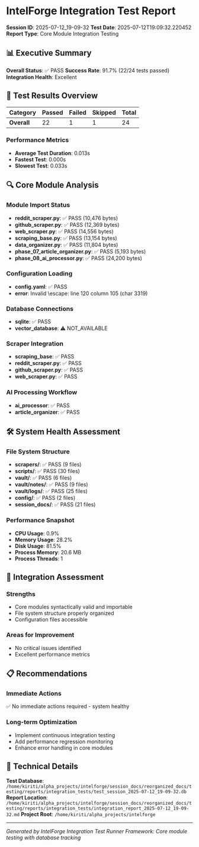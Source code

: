 # IntelForge Integration Test Report

**Session ID**: 2025-07-12_19-09-32
**Test Date**: 2025-07-12T19:09:32.220452
**Report Type**: Core Module Integration Testing

## 📊 Executive Summary

**Overall Status**: ✅ PASS
**Success Rate**: 91.7% (22/24 tests passed)
**Integration Health**: Excellent

## 🎯 Test Results Overview

| Category | Passed | Failed | Skipped | Total |
|----------|--------|--------|---------|-------|
| **Overall** | 22 | 1 | 1 | 24 |

### Performance Metrics
- **Average Test Duration**: 0.013s
- **Fastest Test**: 0.000s
- **Slowest Test**: 0.033s

## 🔍 Core Module Analysis

### Module Import Status
- **reddit_scraper.py**: ✅ PASS (10,476 bytes)
- **github_scraper.py**: ✅ PASS (12,369 bytes)
- **web_scraper.py**: ✅ PASS (14,556 bytes)
- **scraping_base.py**: ✅ PASS (13,154 bytes)
- **data_organizer.py**: ✅ PASS (11,804 bytes)
- **phase_07_article_organizer.py**: ✅ PASS (5,193 bytes)
- **phase_08_ai_processor.py**: ✅ PASS (24,200 bytes)

### Configuration Loading
- **config.yaml**: ✅ PASS
- **error**: Invalid \escape: line 120 column 105 (char 3319)

### Database Connections
- **sqlite**: ✅ PASS
- **vector_database**: ⚠️ NOT_AVAILABLE

### Scraper Integration
- **scraping_base**: ✅ PASS
- **reddit_scraper.py**: ✅ PASS
- **github_scraper.py**: ✅ PASS
- **web_scraper.py**: ✅ PASS

### AI Processing Workflow
- **ai_processor**: ✅ PASS
- **article_organizer**: ✅ PASS

## 🛠️ System Health Assessment

### File System Structure
- **scrapers/**: ✅ PASS (9 files)
- **scripts/**: ✅ PASS (30 files)
- **vault/**: ✅ PASS (6 files)
- **vault/notes/**: ✅ PASS (9 files)
- **vault/logs/**: ✅ PASS (25 files)
- **config/**: ✅ PASS (2 files)
- **session_docs/**: ✅ PASS (21 files)

### Performance Snapshot
- **CPU Usage**: 0.9%
- **Memory Usage**: 28.2%
- **Disk Usage**: 81.5%
- **Process Memory**: 20.6 MB
- **Process Threads**: 1


## 🎯 Integration Assessment

### Strengths
- Core modules syntactically valid and importable
- File system structure properly organized
- Configuration files accessible

### Areas for Improvement
- No critical issues identified
- Excellent performance metrics

## 📋 Recommendations

### Immediate Actions
✅ No immediate actions required - system healthy

### Long-term Optimization
- Implement continuous integration testing
- Add performance regression monitoring
- Enhance error handling in core modules

## 🔗 Technical Details

**Test Database**: `/home/kiriti/alpha_projects/intelforge/session_docs/reorganized_docs/testing/reports/integration_tests/test_session_2025-07-12_19-09-32.db`
**Report Location**: `/home/kiriti/alpha_projects/intelforge/session_docs/reorganized_docs/testing/reports/integration_tests/integration_report_2025-07-12_19-09-32.md`
**Project Root**: `/home/kiriti/alpha_projects/intelforge`

---
*Generated by IntelForge Integration Test Runner*
*Framework: Core module testing with database tracking*
